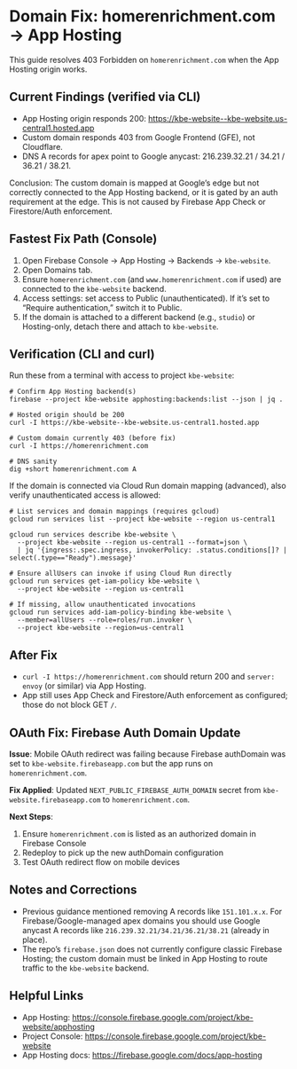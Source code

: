 # Domain Fix: homerenrichment.com → App Hosting

This guide resolves 403 Forbidden on `homerenrichment.com` when the App Hosting origin works.

## Current Findings (verified via CLI)

- App Hosting origin responds 200: https://kbe-website--kbe-website.us-central1.hosted.app
- Custom domain responds 403 from Google Frontend (GFE), not Cloudflare.
- DNS A records for apex point to Google anycast: 216.239.32.21 / 34.21 / 36.21 / 38.21.

Conclusion: The custom domain is mapped at Google’s edge but not correctly connected to the App Hosting backend, or it is gated by an auth requirement at the edge. This is not caused by Firebase App Check or Firestore/Auth enforcement.

## Fastest Fix Path (Console)

1. Open Firebase Console → App Hosting → Backends → `kbe-website`.
2. Open Domains tab.
3. Ensure `homerenrichment.com` (and `www.homerenrichment.com` if used) are connected to the `kbe-website` backend.
4. Access settings: set access to Public (unauthenticated). If it’s set to “Require authentication,” switch it to Public.
5. If the domain is attached to a different backend (e.g., `studio`) or Hosting-only, detach there and attach to `kbe-website`.

## Verification (CLI and curl)

Run these from a terminal with access to project `kbe-website`:

```
# Confirm App Hosting backend(s)
firebase --project kbe-website apphosting:backends:list --json | jq .

# Hosted origin should be 200
curl -I https://kbe-website--kbe-website.us-central1.hosted.app

# Custom domain currently 403 (before fix)
curl -I https://homerenrichment.com

# DNS sanity
dig +short homerenrichment.com A
```

If the domain is connected via Cloud Run domain mapping (advanced), also verify unauthenticated access is allowed:

```
# List services and domain mappings (requires gcloud)
gcloud run services list --project kbe-website --region us-central1

gcloud run services describe kbe-website \
  --project kbe-website --region us-central1 --format=json \
  | jq '{ingress:.spec.ingress, invokerPolicy: .status.conditions[]? | select(.type=="Ready").message}'

# Ensure allUsers can invoke if using Cloud Run directly
gcloud run services get-iam-policy kbe-website \
  --project kbe-website --region us-central1

# If missing, allow unauthenticated invocations
gcloud run services add-iam-policy-binding kbe-website \
  --member=allUsers --role=roles/run.invoker \
  --project kbe-website --region=us-central1
```

## After Fix

- `curl -I https://homerenrichment.com` should return 200 and `server: envoy` (or similar) via App Hosting.
- App still uses App Check and Firestore/Auth enforcement as configured; those do not block GET `/`.

## OAuth Fix: Firebase Auth Domain Update

**Issue**: Mobile OAuth redirect was failing because Firebase authDomain was set to `kbe-website.firebaseapp.com` but the app runs on `homerenrichment.com`.

**Fix Applied**: Updated `NEXT_PUBLIC_FIREBASE_AUTH_DOMAIN` secret from `kbe-website.firebaseapp.com` to `homerenrichment.com`.

**Next Steps**:
1. Ensure `homerenrichment.com` is listed as an authorized domain in Firebase Console
2. Redeploy to pick up the new authDomain configuration
3. Test OAuth redirect flow on mobile devices

## Notes and Corrections

- Previous guidance mentioned removing A records like `151.101.x.x`. For Firebase/Google-managed apex domains you should use Google anycast A records like `216.239.32.21/34.21/36.21/38.21` (already in place).
- The repo’s `firebase.json` does not currently configure classic Firebase Hosting; the custom domain must be linked in App Hosting to route traffic to the `kbe-website` backend.

## Helpful Links

- App Hosting: https://console.firebase.google.com/project/kbe-website/apphosting
- Project Console: https://console.firebase.google.com/project/kbe-website
- App Hosting docs: https://firebase.google.com/docs/app-hosting
